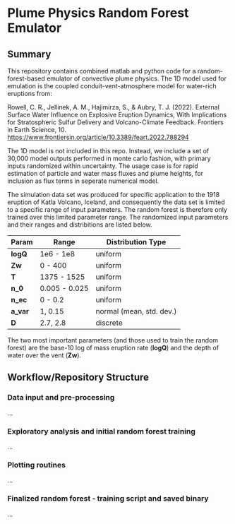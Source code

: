 # Plume Physics Random Forest Emulator

## Summary

This repository contains combined matlab and python code for a random-forest-based emulator of convective plume physics.
The 1D model used for emulation is the coupled conduit-vent-atmosphere model for water-rich eruptions from:

Rowell, C. R., Jellinek, A. M., Hajimirza, S., & Aubry, T. J. (2022). External Surface Water Influence on Explosive Eruption Dynamics, With Implications for Stratospheric Sulfur Delivery and Volcano-Climate Feedback. Frontiers in Earth Science, 10. https://www.frontiersin.org/article/10.3389/feart.2022.788294

The 1D model is not included in this repo. Instead, we include a set of 30,000 model outputs performed in monte carlo fashion, with primary inputs randomized within uncertainty.
The usage case is for rapid estimation of particle and water mass fluxes and plume heights, for inclusion as flux terms in seperate numerical model.

The simulation data set was produced for specific application to the 1918 eruption of Katla Volcano, Iceland, and consequently the data set is limited to a specific range of input parameters.  The random forest is therefore only trained over this limited parameter range. The randomized input parameters and their ranges and distribitions are listed below.

| **Param** | **Range**     | **Distribution Type**   |
| --------- | ------------- | ----------------------- |
| **logQ**  | 1e6 - 1e8     | uniform                 |
| **Zw**    | 0 - 400       | uniform                 |
| **T**     | 1375 - 1525   | uniform                 |
| **n_0**   | 0.005 - 0.025 | uniform                 |
| **n_ec**  | 0 - 0.2       | uniform                 |
| **a_var** | 1, 0.15       | normal (mean, std. dev.)|
| **D**     | 2.7, 2.8      | discrete                |

The two most important parameters (and those used to train the random forest) are the base-10 log of mass eruption rate (**logQ**) and the depth of water over the vent (**Zw**).

## Workflow/Repository Structure

### Data input and pre-processing
...

### Exploratory analysis and initial random forest training
...

### Plotting routines
...

### Finalized random forest - training script and saved binary
...

